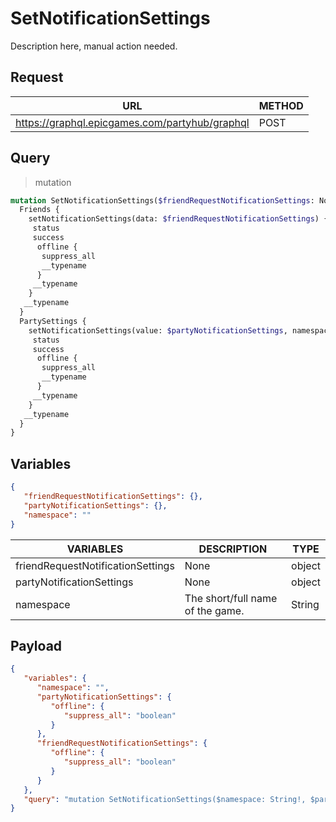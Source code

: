 # SetNotificationSettings

Description here, manual action needed.

## Request
| URL | METHOD |
| - | - |
| https://graphql.epicgames.com/partyhub/graphql | POST |

## Query
> mutation
```graphql
mutation SetNotificationSettings($friendRequestNotificationSettings: NotificationSettingsInput!, $partyNotificationSettings: NotificationSettingsInput!, $namespace: String!) {
  Friends {
    setNotificationSettings(data: $friendRequestNotificationSettings) {
     status
     success
      offline {
       suppress_all
       __typename
      }
     __typename
    }
   __typename
  }
  PartySettings {
    setNotificationSettings(value: $partyNotificationSettings, namespace: $namespace) {
     status
     success
      offline {
       suppress_all
       __typename
      }
     __typename
    }
   __typename
  }
}
```

## Variables
```json
{
   "friendRequestNotificationSettings": {},
   "partyNotificationSettings": {},
   "namespace": ""
}
```
| VARIABLES | DESCRIPTION | TYPE |
| - | - | - |
| friendRequestNotificationSettings | None | object |
| partyNotificationSettings | None | object |
| namespace | The short/full name of the game. | String |

## Payload
```json
{
   "variables": {
      "namespace": "",
      "partyNotificationSettings": {
         "offline": {
            "suppress_all": "boolean"
         }
      },
      "friendRequestNotificationSettings": {
         "offline": {
            "suppress_all": "boolean"
         }
      }
   },
   "query": "mutation SetNotificationSettings($namespace: String!, $partyNotificationSettings: NotificationSettingsInput!, $friendRequestNotificationSettings: NotificationSettingsInput!) { PartySettings { __typename setNotificationSettings(namespace: $namespace, value: $partyNotificationSettings) { __typename offline { __typename suppress_all } success status } } Friends { __typename setNotificationSettings(data: $friendRequestNotificationSettings) { __typename offline { __typename suppress_all } success status } } }"
}
```